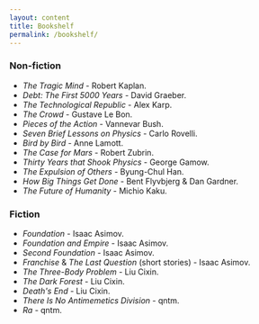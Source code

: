```yaml
---
layout: content
title: Bookshelf
permalink: /bookshelf/
---
```


### Non-fiction
- *The Tragic Mind* - Robert Kaplan.
- *Debt: The First 5000 Years* - David Graeber.
- *The Technological Republic* - Alex Karp.
- *The Crowd* - Gustave Le Bon.
- *Pieces of the Action* - Vannevar Bush.
- *Seven Brief Lessons on Physics* - Carlo Rovelli.
- *Bird by Bird* - Anne Lamott.
- *The Case for Mars* - Robert Zubrin.
- *Thirty Years that Shook Physics* - George Gamow.
- *The Expulsion of Others* - Byung-Chul Han.
- *How Big Things Get Done* - Bent Flyvbjerg & Dan Gardner.
- *The Future of Humanity* - Michio Kaku.

### Fiction
- *Foundation* - Isaac Asimov.
- *Foundation and Empire* - Isaac Asimov.
- *Second Foundation* - Isaac Asimov.
- *Franchise* & *The Last Question* (short stories) - Isaac Asimov.
- *The Three-Body Problem* - Liu Cixin.
- *The Dark Forest* - Liu Cixin.
- *Death's End* - Liu Cixin.
- *There Is No Antimemetics Division* - qntm.
- *Ra* - qntm.
